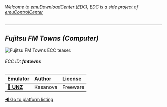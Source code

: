###### Welcome to [emuDownloadCenter (EDC)](https://github.com/PhoenixInteractiveNL/emuDownloadCenter/wiki/), EDC is a side project of [emuControlCenter](https://github.com/PhoenixInteractiveNL/emuControlCenter/wiki/)
***
## _Fujitsu FM Towns (Computer)_
![](https://raw.githubusercontent.com/wiki/PhoenixInteractiveNL/emuDownloadCenter/images_platform/ecc_fmtowns_teaser.png "Fujitsu FM Towns ECC teaser.")
###### ECC ID: **fmtowns**

| Emulator   | Author      | License     |
|:-----------|:------------|:------------|
| [:file_folder: **UNZ**](https://github.com/PhoenixInteractiveNL/emuDownloadCenter/wiki/Emulator-unz#menu) | Kasanova | Freeware |

[:arrow_backward: Go to platform listing](https://github.com/PhoenixInteractiveNL/emuDownloadCenter/wiki/EDC-Platform-List)
